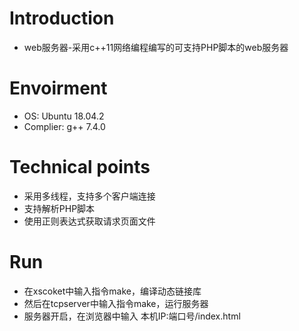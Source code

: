 # Introduction
* web服务器-采用c++11网络编程编写的可支持PHP脚本的web服务器

# Envoirment
* OS: Ubuntu 18.04.2
* Complier: g++ 7.4.0

# Technical points
* 采用多线程，支持多个客户端连接
* 支持解析PHP脚本
* 使用正则表达式获取请求页面文件


# Run
* 在xscoket中输入指令make，编译动态链接库
* 然后在tcpserver中输入指令make，运行服务器
* 服务器开启，在浏览器中输入  本机IP:端口号/index.html   

